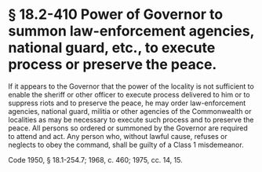 # § 18.2-410 Power of Governor to summon law-enforcement agencies, national guard, etc., to execute process or preserve the peace.

<p>If it appears to the Governor that the power of the locality is not sufficient to enable the sheriff or other officer to execute process delivered to him or to suppress riots and to preserve the peace, he may order law-enforcement agencies, national guard, militia or other agencies of the Commonwealth or localities as may be necessary to execute such process and to preserve the peace. All persons so ordered or summoned by the Governor are required to attend and act. Any person who, without lawful cause, refuses or neglects to obey the command, shall be guilty of a Class 1 misdemeanor.</p><p>Code 1950, § 18.1-254.7; 1968, c. 460; 1975, cc. 14, 15.</p>